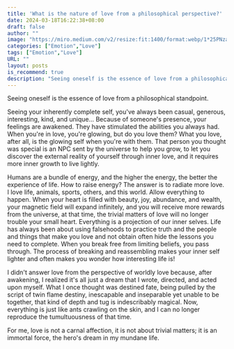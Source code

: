 ```yaml
---
title: 'What is the nature of love from a philosophical perspective?'
date: 2024-03-18T16:22:38+08:00
draft: false
author: ""
image: "https://miro.medium.com/v2/resize:fit:1400/format:webp/1*25PNzaV3f6YNuSi2TDOpIA.jpeg"
categories: ["Emotion","Love"]
tags: ["Emotion","Love"]
URL: ""
layout: posts
is_recommend: true
description: "Seeing oneself is the essence of love from a philosophical standpoint."
---
```


Seeing oneself is the essence of love from a philosophical standpoint.

Seeing your inherently complete self, you've always been casual, generous, interesting, kind, and unique… Because of someone's presence, your feelings are awakened. They have stimulated the abilities you always had. When you're in love, you're glowing, but do you love them? What you love, after all, is the glowing self when you're with them. That person you thought was special is an NPC sent by the universe to help you grow, to let you discover the external reality of yourself through inner love, and it requires more inner growth to live lightly.

Humans are a bundle of energy, and the higher the energy, the better the experience of life. How to raise energy? The answer is to radiate more love. I love life, animals, sports, others, and this world. Allow everything to happen. When your heart is filled with beauty, joy, abundance, and wealth, your magnetic field will expand infinitely, and you will receive more rewards from the universe, at that time, the trivial matters of love will no longer trouble your small heart. Everything is a projection of our inner selves. Life has always been about using falsehoods to practice truth and the people and things that make you love and not obtain often hide the lessons you need to complete. When you break free from limiting beliefs, you pass through. The process of breaking and reassembling makes your inner self lighter and often makes you wonder how interesting life is!

I didn't answer love from the perspective of worldly love because, after awakening, I realized it's all just a dream that I wrote, directed, and acted upon myself. What I once thought was destined fate, being pulled by the script of twin flame destiny, inescapable and inseparable yet unable to be together, that kind of depth and tug is indescribably magical. Now, everything is just like ants crawling on the skin, and I can no longer reproduce the tumultuousness of that time.

For me, love is not a carnal affection, it is not about trivial matters; it is an immortal force, the hero's dream in my mundane life.
